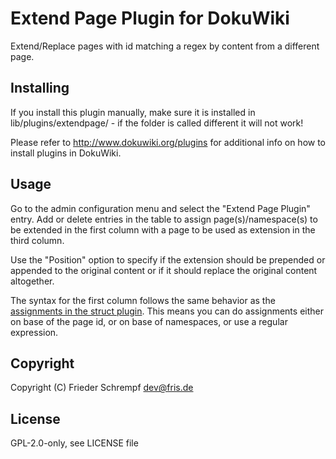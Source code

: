 # Extend Page Plugin for DokuWiki

Extend/Replace pages with id matching a regex by content from a different page.

## Installing

If you install this plugin manually, make sure it is installed in
lib/plugins/extendpage/ - if the folder is called different it
will not work!

Please refer to http://www.dokuwiki.org/plugins for additional info
on how to install plugins in DokuWiki.

## Usage

Go to the admin configuration menu and select the "Extend Page Plugin" entry.
Add or delete entries in the table to assign page(s)/namespace(s) to be extended
in the first column with a page to be used as extension in the third column.

Use the "Position" option to specify if the extension should be prepended or
appended to the original content or if it should replace the original content
altogether.

The syntax for the first column follows the same behavior as the [assignments in
the struct plugin](https://www.dokuwiki.org/plugin:struct:assignments). This
means you can do assignments either on base of the page id, or on base of
namespaces, or use a regular expression.

## Copyright

Copyright (C) Frieder Schrempf <dev@fris.de>

## License

GPL-2.0-only, see LICENSE file